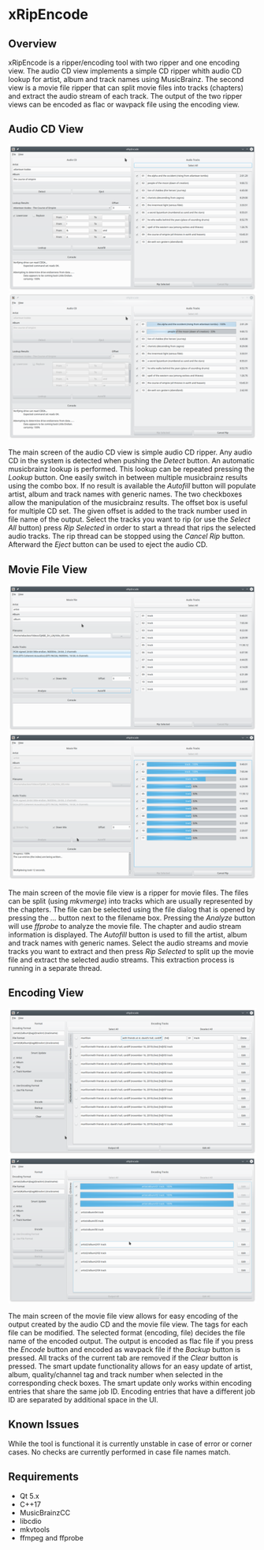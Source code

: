 # xRipEncode

## Overview

xRipEncode is a ripper/encoding tool with two ripper and one encoding view. The audio CD view implements 
a simple CD ripper whith audio CD lookup for artist, album and track names using MusicBrainz. The second
view is a movie file ripper that can split movie files into tracks (chapters) and extract the audio 
stream of each track. The output of the two ripper views can be encoded as flac or wavpack file using the
encoding view.

## Audio CD View

![Screenshot Audio CD View](screenshots/xripencode_screenshot_audiocd_view_00.png)
![Screenshot Audio CD View (ripping)](screenshots/xripencode_screenshot_audiocd_view_01.png)

The main screen of the audio CD view is simple audio CD ripper. Any audio CD in the system is detected 
when pushing the *Detect* button. An automatic musicbrainz lookup is performed. This lookup can be repeated
pressing the *Lookup* button. One easily switch in between multiple musicbrainz results using the combo box.
If no result is available the *Autofill* button will populate artist, album and track names with generic names.
The two checkboxes allow the manipulation of the musicbrainz results. The offset box is useful for multiple CD
set. The given offset is added to the track number used in file name of the output. Select the tracks you want 
to rip (or use the *Select All* button) press *Rip Selected* in order to start a thread that rips the selected 
audio tracks. The rip thread can be stopped using the *Cancel Rip* button. Afterward the *Eject* button can 
be used to eject the audio CD.

## Movie File View

![Screenshot Encoding View](screenshots/xripencode_screenshot_moviefile_view_00.png)
![Screenshot Encoding View (ripping)](screenshots/xripencode_screenshot_moviefile_view_01.png)

The main screen of the movie file view is a ripper for movie files. The files can be split (using *mkvmerge*) into 
tracks which are usually represented by the chapters. The file can be selected using the file dialog that is 
opened by pressing the *...* button next to the filename box. Pressing the *Analyze* button will use *ffprobe*
to analyze the movie file. The chapter and audio stream information is displayed. The *Autofill* button is used to
fill the artist, album and track names with generic names. 
Select the audio streams and movie tracks you want to extract and then press *Rip Selected* to split up the movie
file and extract the selected audio streams. This extraction process is running in a separate thread.

## Encoding View

![Screenshot Encoding View (updating)](screenshots/xripencode_screenshot_encoding_view_00.png)
![Screenshot Encoding View (encoding)](screenshots/xripencode_screenshot_encoding_view_01.png)

The main screen of the movie file view allows for easy encoding of the output created by the audio CD and the 
movie file view. The tags for each file can be modified. The selected format (encoding, file) decides the file 
name of the encoded output. The output is encoded as flac file if you press the *Encode* button and encoded as 
wavpack file if the *Backup* button is pressed. All tracks of the current tab are removed if the *Clear* button
is pressed. The smart update functionality allows for an easy update of artist, album, quality/channel tag and 
track number when selected in the corresponding check boxes. The smart update only works within encoding entries 
that share the same job ID. Encoding entries that have a different job ID are separated by additional space in
the UI.

## Known Issues

While the tool is functional it is currently unstable in case of error or corner cases.
No checks are currently performed in case file names match.

## Requirements

* Qt 5.x
* C++17
* MusicBrainzCC
* libcdio
* mkvtools
* ffmpeg and ffprobe

